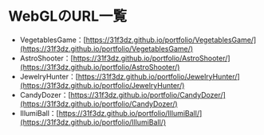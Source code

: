 # WebGLのURL一覧
- VegetablesGame：[https://31f3dz.github.io/portfolio/VegetablesGame/](https://31f3dz.github.io/portfolio/VegetablesGame/)
- AstroShooter：[https://31f3dz.github.io/portfolio/AstroShooter/](https://31f3dz.github.io/portfolio/AstroShooter/)
- JewelryHunter：[https://31f3dz.github.io/portfolio/JewelryHunter/](https://31f3dz.github.io/portfolio/JewelryHunter/)
- CandyDozer：[https://31f3dz.github.io/portfolio/CandyDozer/](https://31f3dz.github.io/portfolio/CandyDozer/)
- IllumiBall：[https://31f3dz.github.io/portfolio/IllumiBall/](https://31f3dz.github.io/portfolio/IllumiBall/)
